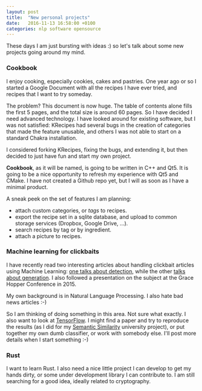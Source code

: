 ```yaml
---
layout: post
title:  "New personal projects"
date:   2016-11-13 16:58:00 +0100
categories: nlp software opensource 
---
```


These days I am just bursting with ideas :) so let's talk about some new projects going around my mind.

### Cookbook

I enjoy cooking, especially cookies, cakes and pastries. One year ago or so I started a Google Document with all the recipes I have ever tried, and recipes that I want to try someday.

The problem? This document is now huge. The table of contents alone fills the first 5 pages, and the total size is around 60 pages. So I have decided I need advanced technology. I have looked around for existing software, but I was not satisfied: KRecipes had several bugs in the creation of categories that made the feature unusable, and others I was not able to start on a standard Chakra installation.

I considered forking KRecipes, fixing the bugs, and extending it, but then decided to just have fun and start my own project.

**Cookbook**, as it will be named, is going to be written in C++ and Qt5. It is going to be a nice opportunity to refresh my experience with Qt5 and CMake. I have not created a Github repo yet, but I will as soon as I have a minimal product.

A sneak peek on the set of features I am planning:

  - attach custom categories, or *tags* to recipes.
  - export the recipe set in a sqlite database, and upload to common storage services (Dropbox, Google Drive, ...).
  - search recipes by tag or by ingredient.
  - attach a picture to recipes.

### Machine learning for clickbaits

I have recently read two interesting articles about handling clickbait articles using Machine Learning: [one talks about detection](https://www.linkedin.com/pulse/identifying-clickbaits-using-machine-learning-abhishek-thakur), while the other [talks about generation](https://larseidnes.com/2015/10/13/auto-generating-clickbait-with-recurrent-neural-networks/). I also followed a presentation on the subject at the Grace Hopper Conference in 2015.

My own background is in Natural Language Processing. I also hate bad news articles :-)

So I am thinking of doing something in this area. Not sure what exactly. I also want to look at
[TensorFlow](https://www.tensorflow.org/). I might find a paper and try to reproduce the results (as I did for my [Semantic Similarity](https://github/shainer/semsim) university project), or put together my own dumb classifier, or work with somebody else. I'll post more details when I start something :-)

### Rust
I want to learn Rust. I also need a nice little project I can develop to get my hands dirty, or some under development library I can contribute to. I am still searching for a good idea, ideally related to cryptography.
